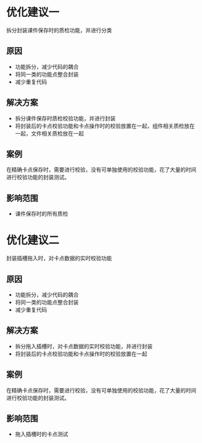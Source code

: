# 优化建议一

拆分封装课件保存时的质检功能，并进行分类

## 原因

* 功能拆分，减少代码的耦合
* 将同一类的功能点整合封装
* 减少重复代码

## 解决方案

* 拆分课件保存时质检校验功能，并进行封装
* 将封装后的卡点校验功能和卡点操作时的校验放置在一起，组件相关质检放在一起，文件相关质检放在一起

## 案例

在精确卡点保存时，需要进行校验，没有可单独使用的校验功能，花了大量的时间进行校验功能的封装测试。

## 影响范围

* 课件保存时的所有质检

# 优化建议二

封装插槽拖入时，对卡点数据的实时校验功能

## 原因

* 功能拆分，减少代码的耦合
* 将同一类的功能点整合封装
* 减少重复代码

## 解决方案

* 拆分拖入插槽时，对卡点数据的实时校验功能，并进行封装
* 将封装后的卡点校验功能和卡点操作时的校验放置在一起

## 案例

在精确卡点保存时，需要进行校验，没有可单独使用的校验功能，花了大量的时间进行校验功能的封装测试。

## 影响范围

* 拖入插槽时的卡点测试
